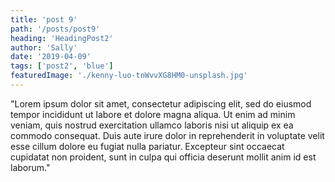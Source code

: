 ```yaml
---
title: 'post 9'
path: '/posts/post9'
heading: 'HeadingPost2'
author: 'Sally'
date: '2019-04-09'
tags: ['post2', 'blue']
featuredImage: './kenny-luo-tnWvvXG8HM0-unsplash.jpg'
---
```


"Lorem ipsum dolor sit amet, consectetur adipiscing elit, sed do eiusmod tempor incididunt ut labore et dolore magna aliqua. Ut enim ad minim veniam, quis nostrud exercitation ullamco laboris nisi ut aliquip ex ea commodo consequat. Duis aute irure dolor in reprehenderit in voluptate velit esse cillum dolore eu fugiat nulla pariatur. Excepteur sint occaecat cupidatat non proident, sunt in culpa qui officia deserunt mollit anim id est laborum."
